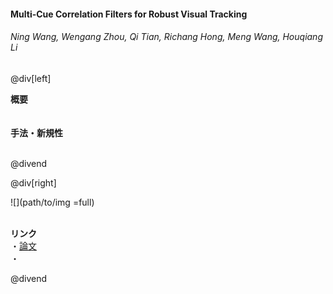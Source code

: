 #### Multi-Cue Correlation Filters for Robust Visual Tracking
###### Ning Wang, Wengang Zhou, Qi Tian, Richang Hong, Meng Wang, Houqiang Li

@div[left]

__概要__<br>
<br><br>
__手法・新規性__<br>
<br>


@divend

@div[right]

![](path/to/img =full)<br>
<br>

__リンク__<br>
・[論文](http://openaccess.thecvf.com/content_cvpr_2018/papers/Wang_Multi-Cue_Correlation_Filters_CVPR_2018_paper.pdf)<br>
・[](url)<br>

@divend